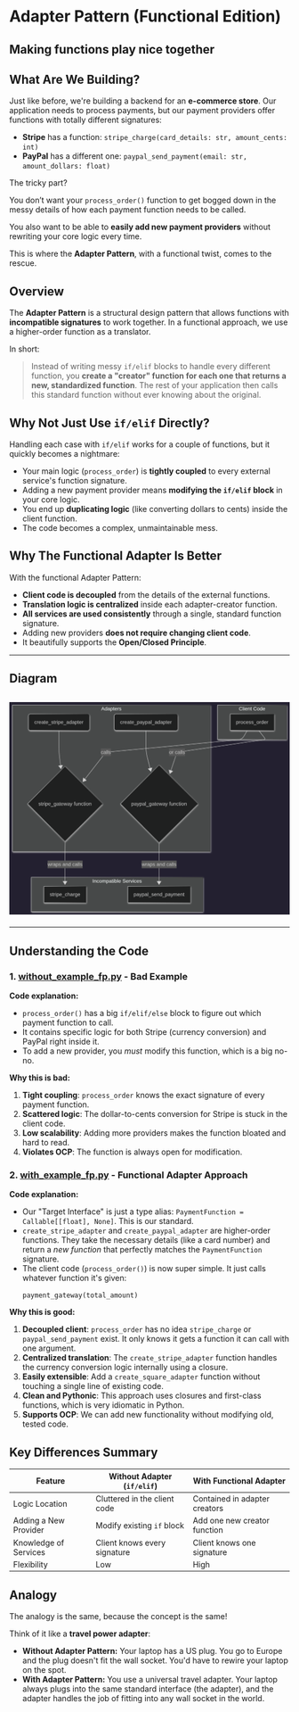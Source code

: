 # Adapter Pattern (Functional Edition)

## Making functions play nice together

## What Are We Building?

Just like before, we're building a backend for an **e-commerce store**. Our application needs to process payments, but our payment providers offer functions with totally different signatures:

* **Stripe** has a function: `stripe_charge(card_details: str, amount_cents: int)`
* **PayPal** has a different one: `paypal_send_payment(email: str, amount_dollars: float)`

The tricky part?

You don’t want your `process_order()` function to get bogged down in the messy details of how each payment function needs to be called.

You also want to be able to **easily add new payment providers** without rewriting your core logic every time.

This is where the **Adapter Pattern**, with a functional twist, comes to the rescue.

## Overview

The **Adapter Pattern** is a structural design pattern that allows functions with **incompatible signatures** to work together. In a functional approach, we use a higher-order function as a translator.

In short:

> Instead of writing messy `if/elif` blocks to handle every different function, you **create a "creator" function for each one that returns a new, standardized function**. The rest of your application then calls this standard function without ever knowing about the original.

## Why Not Just Use `if/elif` Directly?

Handling each case with `if/elif` works for a couple of functions, but it quickly becomes a nightmare:

* Your main logic (`process_order`) is **tightly coupled** to every external service's function signature.
* Adding a new payment provider means **modifying the `if/elif` block** in your core logic.
* You end up **duplicating logic** (like converting dollars to cents) inside the client function.
* The code becomes a complex, unmaintainable mess.

## Why The Functional Adapter Is Better

With the functional Adapter Pattern:

* **Client code is decoupled** from the details of the external functions.
* **Translation logic is centralized** inside each adapter-creator function.
* **All services are used consistently** through a single, standard function signature.
* Adding new providers **does not require changing client code**.
* It beautifully supports the **Open/Closed Principle**.
---

## Diagram

## ![Adapter Pattern FP](imgs/fp.png)

---
## Understanding the Code

### 1. [without_example_fp.py](./without_example_fp.py) - Bad Example

**Code explanation:**

* `process_order()` has a big `if/elif/else` block to figure out which payment function to call.
* It contains specific logic for both Stripe (currency conversion) and PayPal right inside it.
* To add a new provider, you *must* modify this function, which is a big no-no.

**Why this is bad:**

1.  **Tight coupling**: `process_order` knows the exact signature of every payment function.
2.  **Scattered logic**: The dollar-to-cents conversion for Stripe is stuck in the client code.
3.  **Low scalability**: Adding more providers makes the function bloated and hard to read.
4.  **Violates OCP**: The function is always open for modification.

### 2. [with_example_fp.py](./with_example_fp.py) - Functional Adapter Approach

**Code explanation:**

* Our "Target Interface" is just a type alias: `PaymentFunction = Callable[[float], None]`. This is our standard.
* `create_stripe_adapter` and `create_paypal_adapter` are higher-order functions. They take the necessary details (like a card number) and return a *new function* that perfectly matches the `PaymentFunction` signature.
* The client code (`process_order()`) is now super simple. It just calls whatever function it's given:
    ```
    payment_gateway(total_amount)
    ```

**Why this is good:**

1.  **Decoupled client**: `process_order` has no idea `stripe_charge` or `paypal_send_payment` exist. It only knows it gets a function it can call with one argument.
2.  **Centralized translation**: The `create_stripe_adapter` function handles the currency conversion logic internally using a closure.
3.  **Easily extensible**: Add a `create_square_adapter` function without touching a single line of existing code.
4.  **Clean and Pythonic**: This approach uses closures and first-class functions, which is very idiomatic in Python.
5.  **Supports OCP**: We can add new functionality without modifying old, tested code.

## Key Differences Summary

| Feature                 | Without Adapter (`if/elif`)  | With Functional Adapter      |
| ----------------------- | ---------------------------- | ---------------------------- |
| Logic Location          | Cluttered in the client code | Contained in adapter creators|
| Adding a New Provider   | Modify existing `if` block   | Add one new creator function |
| Knowledge of Services   | Client knows every signature | Client knows one signature   |
| Flexibility             | Low                          | High                         |

## Analogy

The analogy is the same, because the concept is the same!

Think of it like a **travel power adapter**:

* **Without Adapter Pattern:** Your laptop has a US plug. You go to Europe and the plug doesn't fit the wall socket. You'd have to rewire your laptop on the spot.
* **With Adapter Pattern:** You use a universal travel adapter. Your laptop always plugs into the same standard interface (the adapter), and the adapter handles the job of fitting into any wall socket in the world.